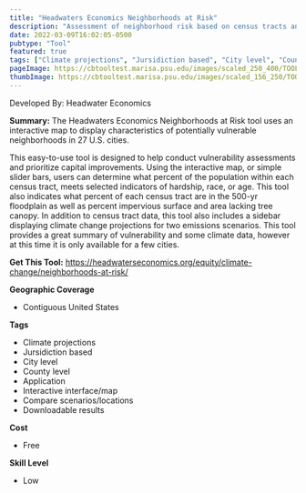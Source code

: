 ```yaml
---
title: "Headwaters Economics Neighborhoods at Risk"
description: "Assessment of neighborhood risk based on census tracts and FEMA flood maps"
date: 2022-03-09T16:02:05-0500
pubtype: "Tool"
featured: true
tags: ["Climate projections", "Jursidiction based", "City level", "County level", "Application", "Interactive interface/map", "Compare scenarios/locations", "Downloadable results"]
pageImage: https://cbtooltest.marisa.psu.edu/images/scaled_250_400/TOOLID_23.0_ScreenCapture-1.png
thumbImage: https://cbtooltest.marisa.psu.edu/images/scaled_156_250/TOOLID_23.0_ScreenCapture-1.png
---
```

Developed By: Headwater Economics

**Summary:** The Headwaters Economics Neighborhoods at Risk tool uses an interactive map to display characteristics of potentially vulnerable neighborhoods in 27 U.S. cities. 

This easy-to-use tool is designed to help conduct vulnerability assessments and prioritize capital improvements. Using the interactive map, or simple slider bars, users can determine what percent of the population within each census tract, meets selected indicators of hardship, race, or age. This tool also indicates what percent of each census tract are in the 500-yr floodplain as well as percent impervious surface and area lacking tree canopy. In addition to census tract data, this tool also includes a sidebar displaying climate change projections for two emissions scenarios. This tool provides a great summary of vulnerability and some climate data, however at this time it is only available for a few cities. 

__**Get This Tool:**__ https://headwaterseconomics.org/equity/climate-change/neighborhoods-at-risk/

__**Geographic Coverage**__
- Contiguous United States

__**Tags**__
-  Climate projections
-  Jursidiction based
-  City level
-  County level
-  Application
-  Interactive interface/map
-  Compare scenarios/locations
-  Downloadable results

__**Cost**__
- Free

__**Skill Level**__
- Low
